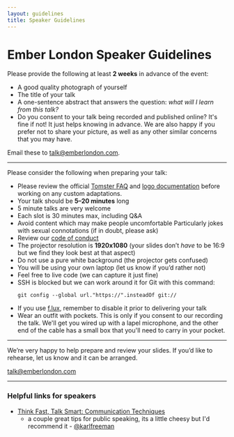 ```yaml
---
layout: guidelines
title: Speaker Guidelines
---
```


# Ember London Speaker Guidelines

Please provide the following at least **2 weeks** in advance of the event:

- A good quality photograph of yourself
- The title of your talk
- A one-sentence abstract that answers the question:
  *what will I learn from this talk?*
- Do you consent to your talk being recorded and published online?
  It's fine if not! It just helps knowing in advance. We are also
  happy if you prefer not to share your picture, as well as any
  other similar concerns that you may have.

Email these to [talk@emberlondon.com](mailto:talk@emberlondon.com).

---

Please consider the following when preparing your talk:

- Please review the official [Tomster FAQ](http://emberjs.com/tomster/faq/)
  and [logo documentation](http://emberjs.com/logos/)
  before working on any custom adaptations.
- Your talk should be **5–20 minutes** long
- 5 minute talks are very welcome
- Each slot is 30 minutes max, including Q&A
- Avoid content which may make people uncomfortable
  Particularly jokes with sexual connotations
  (if in doubt, please ask)
- Review our [code of conduct](https://github.com/emberlondon/code-of-conduct)
- The projector resolution is **1920x1080**
  (your slides don’t *have* to be 16:9 but we find they look best at that aspect)
- Do not use a pure white background
  (the projector gets confused)
- You will be using your own laptop
  (let us know if you’d rather not)
- Feel free to live code
  (we can capture it just fine)
- SSH is blocked but we can work around it for Git with this command:
  ```
  git config --global url."https://".insteadOf git://
  ```
- If you use [f.lux](https://justgetflux.com/), remember to disable it prior to
  delivering your talk
- Wear an outfit with pockets. This is only if you consent to our recording the talk.
  We'll get you wired up with a lapel microphone, and the other end of the cable
  has a small box that you'll need to carry in your pocket.

---

We’re very happy to help prepare and review your slides. If you’d like to rehearse, let us know and it can be arranged.

[talk@emberlondon.com](mailto:talk@emberlondon.com)

---

### Helpful links for speakers

- [Think Fast, Talk Smart: Communication Techniques](https://www.youtube.com/watch?v=HAnw168huqA)
  - a couple great tips for public speaking, its a little cheesy but I'd recommend it - [@karlfreeman](https://github.com/karlfreeman)
